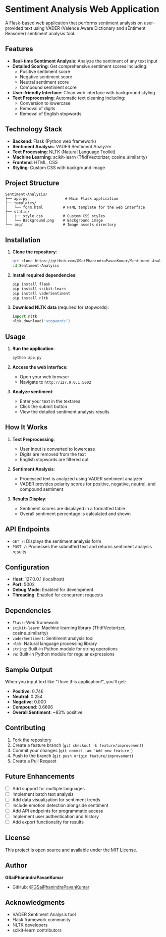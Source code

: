 # Sentiment Analysis Web Application

A Flask-based web application that performs sentiment analysis on user-provided text using VADER (Valence Aware Dictionary and sEntiment Reasoner) sentiment analysis tool.

## Features

- **Real-time Sentiment Analysis**: Analyze the sentiment of any text input
- **Detailed Scoring**: Get comprehensive sentiment scores including:
  - Positive sentiment score
  - Negative sentiment score  
  - Neutral sentiment score
  - Compound sentiment score
- **User-friendly Interface**: Clean web interface with background styling
- **Text Preprocessing**: Automatic text cleaning including:
  - Conversion to lowercase
  - Removal of digits
  - Removal of English stopwords

## Technology Stack

- **Backend**: Flask (Python web framework)
- **Sentiment Analysis**: VADER Sentiment Analyzer
- **Text Processing**: NLTK (Natural Language Toolkit)
- **Machine Learning**: scikit-learn (TfidfVectorizer, cosine_similarity)
- **Frontend**: HTML, CSS
- **Styling**: Custom CSS with background image

## Project Structure

```
Sentiment-Analysis/
├── app.py                 # Main Flask application
├── templates/
│   └── form.html         # HTML template for the web interface
├── static/
│   ├── style.css         # Custom CSS styles
│   └── Background.png    # Background image
└── img/                  # Image assets directory
```

## Installation

1. **Clone the repository**:
   ```bash
   git clone https://github.com/GSaiPhanindraPavanKumar/Sentiment-Analysis.git
   cd Sentiment-Analysis
   ```

2. **Install required dependencies**:
   ```bash
   pip install flask
   pip install scikit-learn
   pip install vaderSentiment
   pip install nltk
   ```

3. **Download NLTK data** (required for stopwords):
   ```python
   import nltk
   nltk.download('stopwords')
   ```

## Usage

1. **Run the application**:
   ```bash
   python app.py
   ```

2. **Access the web interface**:
   - Open your web browser
   - Navigate to `http://127.0.0.1:5002`

3. **Analyze sentiment**:
   - Enter your text in the textarea
   - Click the submit button
   - View the detailed sentiment analysis results

## How It Works

1. **Text Preprocessing**:
   - User input is converted to lowercase
   - Digits are removed from the text
   - English stopwords are filtered out

2. **Sentiment Analysis**:
   - Processed text is analyzed using VADER sentiment analyzer
   - VADER provides polarity scores for positive, negative, neutral, and compound sentiment

3. **Results Display**:
   - Sentiment scores are displayed in a formatted table
   - Overall sentiment percentage is calculated and shown

## API Endpoints

- `GET /`: Displays the sentiment analysis form
- `POST /`: Processes the submitted text and returns sentiment analysis results

## Configuration

- **Host**: 127.0.0.1 (localhost)
- **Port**: 5002
- **Debug Mode**: Enabled for development
- **Threading**: Enabled for concurrent requests

## Dependencies

- `Flask`: Web framework
- `scikit-learn`: Machine learning library (TfidfVectorizer, cosine_similarity)
- `vaderSentiment`: Sentiment analysis tool
- `nltk`: Natural language processing library
- `string`: Built-in Python module for string operations
- `re`: Built-in Python module for regular expressions

## Sample Output

When you input text like "I love this application!", you'll get:

- **Positive**: 0.746
- **Neutral**: 0.254
- **Negative**: 0.000
- **Compound**: 0.6696
- **Overall Sentiment**: ~83% positive

## Contributing

1. Fork the repository
2. Create a feature branch (`git checkout -b feature/improvement`)
3. Commit your changes (`git commit -am 'Add new feature'`)
4. Push to the branch (`git push origin feature/improvement`)
5. Create a Pull Request

## Future Enhancements

- [ ] Add support for multiple languages
- [ ] Implement batch text analysis
- [ ] Add data visualization for sentiment trends
- [ ] Include emotion detection alongside sentiment
- [ ] Add API endpoints for programmatic access
- [ ] Implement user authentication and history
- [ ] Add export functionality for results

## License

This project is open source and available under the [MIT License](LICENSE).

## Author

**GSaiPhanindraPavanKumar**
- GitHub: [@GSaiPhanindraPavanKumar](https://github.com/GSaiPhanindraPavanKumar)

## Acknowledgments

- VADER Sentiment Analysis tool
- Flask framework community
- NLTK developers
- scikit-learn contributors
